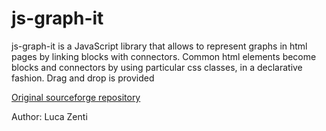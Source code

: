 js-graph-it
===========

js-graph-it is a JavaScript library that allows to represent graphs in html pages by linking blocks with connectors. Common html elements become blocks and connectors by using particular css classes, in a declarative fashion. Drag and drop is provided

[Original sourceforge repository](http://sourceforge.net/projects/js-graph-it/) 

Author: Luca Zenti
